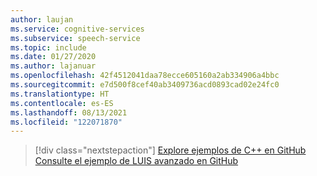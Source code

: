 ```yaml
---
author: laujan
ms.service: cognitive-services
ms.subservice: speech-service
ms.topic: include
ms.date: 01/27/2020
ms.author: lajanuar
ms.openlocfilehash: 42f4512041daa78ecce605160a2ab334906a4bbc
ms.sourcegitcommit: e7d500f8cef40ab3409736acd0893cad02e24fc0
ms.translationtype: HT
ms.contentlocale: es-ES
ms.lasthandoff: 08/13/2021
ms.locfileid: "122071870"
---
```

> [!div class="nextstepaction"]
> [Explore ejemplos de C++ en GitHub](https://aka.ms/speech/github-cpp)
> [Consulte el ejemplo de LUIS avanzado en GitHub](https://github.com/Azure/pizza_luis_bot)
